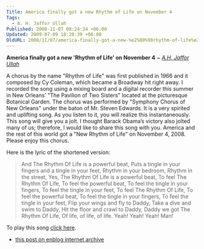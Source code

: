 ```yaml
---
Title: America finally got a new Rhythm of Life on November 4
Tags:
  - A. H. Jaffor Ullah
Published: 2008-11-07 08:24:34 +06:00
Updated: 2009-07-09 18:20:39 +06:00
OldURL: 2008/11/07/america-finally-got-a-new-%e2%80%98rhythm-of-life%e2%80%99-on-november-4/
---
```



**America finally got a new 'Rhythm of Life' on November 4**
~ *[A.H. Jaffor Ullah](https://gold.mukto-mona.com/Articles/jaffor/index.html)*

A chorus by the name "Rhythm of Life" was first published in 1966 and it composed by Cy Coleman, which became a Broadway hit right away. I recorded the song using a mixing board and a digital recorder this summer in New Orleans’ "The Pavilion of Two Sisters" located at the picturesque Botanical Garden.  The chorus was performed by "Symphony Chorus of New Orleans" under the baton of Mr. Steven Edwards. It is a very spirited and uplifting song. As you listen to it, you will realize this instantaneously. This song will give you a jolt. I thought Barack Obama’s victory also jolted many of us; therefore, I would like to share this song with you.  America and the rest of this world got a "New Rhythm of Life" on November 4, 2008. Please enjoy this chorus.

Here is the lyric of the shortened version:

> And The Rhythm Of Life is a powerful beat,
> Puts a tingle in your fingers and a tingle in your feet,
> Rhythm in your bedroom,
> Rhythm in the street,
> Yes, The Rhythm Of Life is a powerful beat,
> To feel The Rhythm Of Life,
> To feel the powerful beat,
> To feel the tingle in your fingers,
> To feel the tingle in your feet,
> To feel The Rhythm Of Life,
> To feel the powerful beat,
> To feel the tingle in your fingers,
> To feel the tingle in your feet,
> Flip your wings and fly to Daddy,
> Take a dive and swim to Daddy,
> Hit the floor and crawl to Daddy,
> Daddy we got The Rhythm Of Life,
> Of life, of life, of life.
> Yeah! Yeah! Yeah!
> Man!

To play this song [click here](https://gold.mukto-mona.com/Special_Event_/USelection2008/Rhythm_of_Life.mp3).


- [this post on enblog internet archive](https://web.archive.org/web/20191030060329/https://enblog.mukto-mona.com/2008/11/07/america-finally-got-a-new-%E2%80%98rhythm-of-life%E2%80%99-on-november-4/)